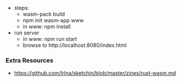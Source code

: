 
* steps:
    - wasm-pack build
    - npm init wasm-app www
    - in www: npm install 
* run server
    - in www: npm run start 
    - browse to http://localhost:8080/index.html

### Extra Resources

* https://github.com/lrlna/sketchin/blob/master/zines/rust-wasm.md

